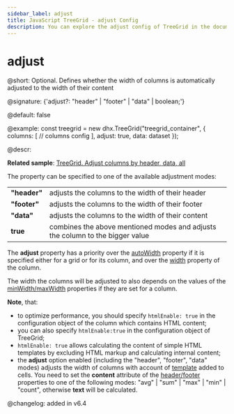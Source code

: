 ```yaml
---
sidebar_label: adjust
title: JavaScript TreeGrid - adjust Config 
description: You can explore the adjust config of TreeGrid in the documentation of the DHTMLX JavaScript UI library. Browse developer guides and API reference, try out code examples and live demos, and download a free 30-day evaluation version of DHTMLX Suite 7.
---
```


# adjust

@short: Optional. Defines whether the width of columns is automatically adjusted to the width of their content

@signature: {'adjust?: "header" | "footer" | "data" | boolean;'}

@default: false

@example:
const treegrid = new dhx.TreeGrid("treegrid_container", {
    columns: [
		// columns config
	],
    adjust: true,
    data: dataset
});

@descr:

**Related sample**: [TreeGrid. Adjust columns by header, data, all](https://snippet.dhtmlx.com/lgvoz0ar)

The property can be specified to one of the available adjustment modes:

<table>
	<tbody>
        <tr>
			<td><b>"header"</b></td>
			<td>adjusts the columns to the width of their header</td>
		</tr>
        <tr>
			<td><b>"footer"</b></td>
			<td>adjusts the columns to the width of their footer</td>
		</tr>
        <tr>
			<td><b>"data"</b></td>
			<td>adjusts the columns to the width of their content</td>
		</tr>
        <tr>
			<td><b>true</b></td>
			<td>combines the above mentioned modes and adjusts the column to the bigger value</td>
		</tr>
    </tbody>
</table>

The **adjust** property has a priority over the [autoWidth](../../../grid/configuration/#autowidth-for-columns) property if it is specified either for a grid or for its column, and over the [width](../../../grid/api/api_gridcolumn_properties/) property of the column.

The width the columns will be adjusted to also depends on the values of the [minWidth/maxWidth](../../../grid/api/api_gridcolumn_properties/) properties if they are set for a column.

**Note**, that:

- to optimize performance, you should specify `htmlEnable: true` in the configuration object of the column which contains HTML content;
- you can also specify `htmlEnable:true` in the configuration object of TreeGrid;
- `htmlEnable: true` allows calculating the content of simple HTML templates by excluding HTML markup and calculating internal content;
- the **adjust** option enabled (including the "header", "footer", "data" modes) adjusts the width of columns with account of [template](treegrid/api/api_treegridcolumn_properties.md) added to cells. You need to set the **content** attribute of the [header/footer](treegrid/api/api_treegridcolumn_properties.md) properties to one of the following modes: "avg" | "sum" | "max" | "min" | "count", otherwise **text** will be calculated.


@changelog: added in v6.4

[comment]: # (@relatedapi: treegrid/api/treegrid_adjustcolumnwidth_method.md)

[comment]: # (@related: treegrid/configuration.md#autosize-for-columns)
